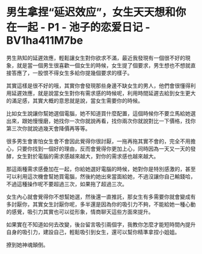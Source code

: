 # 男生拿捏“延迟效应”，女生天天想和你在一起 - P1 - 池子的恋爱日记 - BV1ha411M7be

男生熟知的延遲效應，輕鬆讓女生對你欲求不滿，最近我發現有一個很不好的現象，就是當一個男生很喜歡一個女生的時候，女生提了個要求，男生想也不想就直接答應了，一股恨不得女生多給你提幾個要求的樣子。

其實這樣是很不好的哦，其實你會發現那些身邊不缺女生的男人，他們會很懂得利用延遲效應，就是說當女生對你有需求感的時候呢，利用時間延遲去給到女生更大的滿足感，其實大概的意思就是說，當女生需要你的時候。

比如女生說讓你幫她選個電腦，她不知道買什麼配置，這個時候你不要立馬給她選出來，跟她慢慢磨，她找你一次你就說再看，找你兩次你就說對比一下價格，找你第三次你就說過幾天會降價再等等。

很多男生會害怕女生會不會因此覺得你很討厭，一拖再拖其實不會的，完全不用擔心，只要你找到一個好的理由，反而會覺得你更加上心，同時因為一天又一天的發酵，女生對於電腦的需求感越來越大，對你的需求感也越來越大。

那這兩種需求感疊加在一起，你給她選好電腦的時候，她對你是特別感激的，甚至可以利用這次機會幫她買電腦，然後約她出來當面給她，不過沒讓你自己輸錢哈，不過這種操作呢不要超過三次，如果拖了超過三次。

女生內心就會覺得你不想幫她選，然後還一直推託，那女生有多需要你就會變成有多討厭你，其實女生討厭你呢，多半還是因為你的吸引力不夠，不能給她一種心動的感覺，吸引力其實也可以從形象，情商聊天這些方面來提升。

如果實在不知道如何去改變，後台留言吸引兩個字，我教你怎麼才能短時間內提升自身的吸引力，建設自己，輕鬆吸引到女生，還可以幫你精準拿捏小姐姐。

撩到她神魂顛倒。